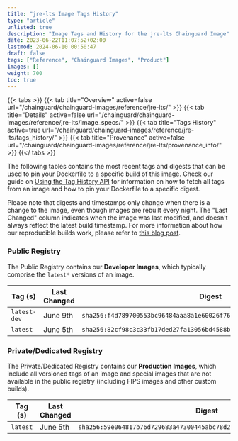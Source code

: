 ```yaml
---
title: "jre-lts Image Tags History"
type: "article"
unlisted: true
description: "Image Tags and History for the jre-lts Chainguard Image"
date: 2023-06-22T11:07:52+02:00
lastmod: 2024-06-10 00:50:47
draft: false
tags: ["Reference", "Chainguard Images", "Product"]
images: []
weight: 700
toc: true
---
```


{{< tabs >}}
{{< tab title="Overview" active=false url="/chainguard/chainguard-images/reference/jre-lts/" >}}
{{< tab title="Details" active=false url="/chainguard/chainguard-images/reference/jre-lts/image_specs/" >}}
{{< tab title="Tags History" active=true url="/chainguard/chainguard-images/reference/jre-lts/tags_history/" >}}
{{< tab title="Provenance" active=false url="/chainguard/chainguard-images/reference/jre-lts/provenance_info/" >}}
{{</ tabs >}}

The following tables contains the most recent tags and digests that can be used to pin your Dockerfile to a specific build of this image. Check our guide on [Using the Tag History API](/chainguard/chainguard-images/using-the-tag-history-api/) for information on how to fetch all tags from an image and how to pin your Dockerfile to a specific digest.

Please note that digests and timestamps only change when there is a change to the image, even though images are rebuilt every night. The "Last Changed" column indicates when the image was last modified, and doesn't always reflect the latest build timestamp. For more information about how our reproducible builds work, please refer to [this blog post](https://www.chainguard.dev/unchained/reproducing-chainguards-reproducible-image-builds).

### Public Registry
The Public Registry contains our **Developer Images**, which typically comprise the `latest*` versions of an image.

| Tag (s)       | Last Changed | Digest                                                                    |
|---------------|--------------|---------------------------------------------------------------------------|
|  `latest-dev` | June 9th     | `sha256:f4d789700553bc96484aaa8a1e60026f764b475a139a72f70dfa546096876e7c` |
|  `latest`     | June 5th     | `sha256:82cf98c3c33fb17ded27fa13056bd4588bda367acdb339f4a4049d74293b7289` |


### Private/Dedicated Registry
The Private/Dedicated Registry contains our **Production Images**, which include all versioned tags of an image and special images that are not available in the public registry (including FIPS images and other custom builds).

| Tag (s)   | Last Changed | Digest                                                                    |
|-----------|--------------|---------------------------------------------------------------------------|
|  `latest` | June 5th     | `sha256:59e064817b76d729683a47300445abc78d23507b3b7308cc78b42789cc400632` |

